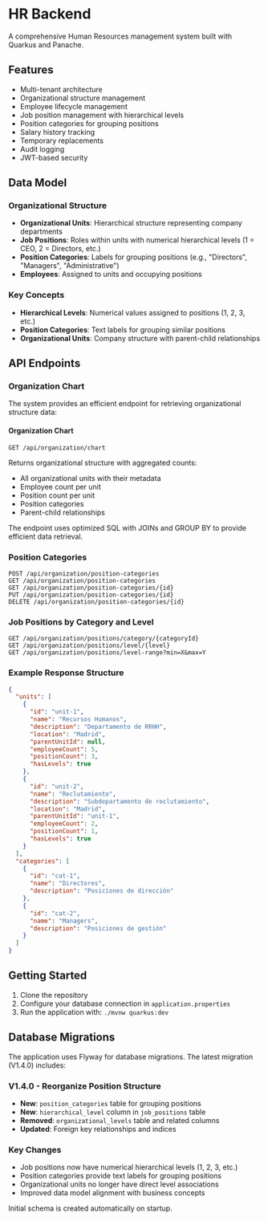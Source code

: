 # HR Backend

A comprehensive Human Resources management system built with Quarkus and Panache.

## Features

- Multi-tenant architecture
- Organizational structure management
- Employee lifecycle management
- Job position management with hierarchical levels
- Position categories for grouping positions
- Salary history tracking
- Temporary replacements
- Audit logging
- JWT-based security

## Data Model

### Organizational Structure
- **Organizational Units**: Hierarchical structure representing company departments
- **Job Positions**: Roles within units with numerical hierarchical levels (1 = CEO, 2 = Directors, etc.)
- **Position Categories**: Labels for grouping positions (e.g., "Directors", "Managers", "Administrative")
- **Employees**: Assigned to units and occupying positions

### Key Concepts
- **Hierarchical Levels**: Numerical values assigned to positions (1, 2, 3, etc.)
- **Position Categories**: Text labels for grouping similar positions
- **Organizational Units**: Company structure with parent-child relationships

## API Endpoints

### Organization Chart

The system provides an efficient endpoint for retrieving organizational structure data:

#### Organization Chart
```
GET /api/organization/chart
```
Returns organizational structure with aggregated counts:
- All organizational units with their metadata
- Employee count per unit
- Position count per unit
- Position categories
- Parent-child relationships

The endpoint uses optimized SQL with JOINs and GROUP BY to provide efficient data retrieval.

### Position Categories

```
POST /api/organization/position-categories
GET /api/organization/position-categories
GET /api/organization/position-categories/{id}
PUT /api/organization/position-categories/{id}
DELETE /api/organization/position-categories/{id}
```

### Job Positions by Category and Level

```
GET /api/organization/positions/category/{categoryId}
GET /api/organization/positions/level/{level}
GET /api/organization/positions/level-range?min=X&max=Y
```

### Example Response Structure

```json
{
  "units": [
    {
      "id": "unit-1",
      "name": "Recursos Humanos",
      "description": "Departamento de RRHH",
      "location": "Madrid",
      "parentUnitId": null,
      "employeeCount": 5,
      "positionCount": 3,
      "hasLevels": true
    },
    {
      "id": "unit-2", 
      "name": "Reclutamiento",
      "description": "Subdepartamento de reclutamiento",
      "location": "Madrid",
      "parentUnitId": "unit-1",
      "employeeCount": 2,
      "positionCount": 1,
      "hasLevels": true
    }
  ],
  "categories": [
    {
      "id": "cat-1",
      "name": "Directores",
      "description": "Posiciones de dirección"
    },
    {
      "id": "cat-2", 
      "name": "Managers",
      "description": "Posiciones de gestión"
    }
  ]
}
```

## Getting Started

1. Clone the repository
2. Configure your database connection in `application.properties`
3. Run the application with: `./mvnw quarkus:dev`

## Database Migrations

The application uses Flyway for database migrations. The latest migration (V1.4.0) includes:

### V1.4.0 - Reorganize Position Structure
- **New**: `position_categories` table for grouping positions
- **New**: `hierarchical_level` column in `job_positions` table
- **Removed**: `organizational_levels` table and related columns
- **Updated**: Foreign key relationships and indices

### Key Changes
- Job positions now have numerical hierarchical levels (1, 2, 3, etc.)
- Position categories provide text labels for grouping positions
- Organizational units no longer have direct level associations
- Improved data model alignment with business concepts

Initial schema is created automatically on startup.